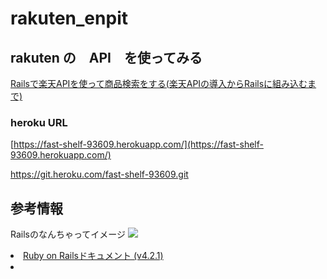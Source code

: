# rakuten_enpit
## rakuten の　API　を使ってみる

[Railsで楽天APIを使って商品検索をする(楽天APIの導入からRailsに組み込むまで)](http://qiita.com/fujitora/items/94d048a25e7d0d94799c)

### heroku URL
[https://fast-shelf-93609.herokuapp.com/](https://fast-shelf-93609.herokuapp.com/)

https://git.heroku.com/fast-shelf-93609.git

## 参考情報
Railsのなんちゃってイメージ
<img src="https://qiita-image-store.s3.amazonaws.com/0/27486/d6f423f6-17cb-3171-d6e6-36dc9756810d.png">
<lo>
<li>
<a href="http://railsdoc.com/">Ruby on Railsドキュメント (v4.2.1)</a>
<li>
</lo>




